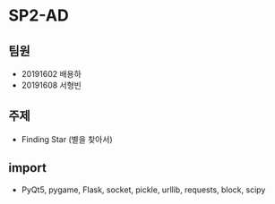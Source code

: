 # SP2-AD

## 팀원
* 20191602 배용하
* 20191608 서형빈

## 주제
* Finding Star (별을 찾아서)

## import
* PyQt5, pygame, Flask, socket, pickle, urllib, requests, block, scipy


